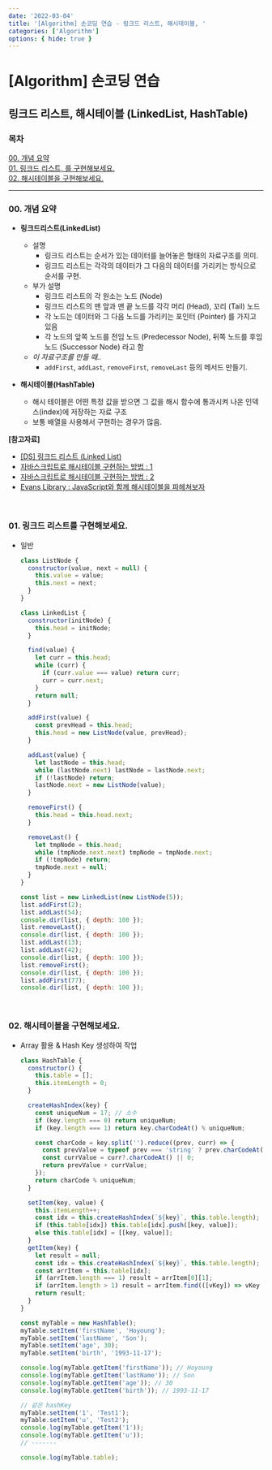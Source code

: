 ```yaml
---
date: '2022-03-04'
title: '[Algorithm] 손코딩 연습 - 링크드 리스트, 해시테이블, '
categories: ['Algorithm']
options: { hide: true }
---
```


# [Algorithm] 손코딩 연습

## 링크드 리스트, 해시테이블 (LinkedList, HashTable)

<div style="margin: 8px 0;">
  <h3 style="font-weight: 700">목차</h3>
  <a href="#00">00. 개념 요약</a></br>
  <a href="#01">01. 링크드 리스트, 를 구현해보세요.</a></br>
  <a href="#02">02. 해시테이블을 구현해보세요.</a></br>
  <hr/>
</div>

<h3 id="00">00. 개념 요약</h3>

- **링크드리스트(LinkedList)**

  - 설명
    - 링크드 리스트는 순서가 있는 데이터를 늘어놓은 형태의 자료구조를 의미.
    - 링크드 리스트는 각각의 데이터가 그 다음의 데이터를 가리키는 방식으로 순서를 구현.
  - 부가 설명
    - 링크드 리스트의 각 원소는 노드 (Node)
    - 링크드 리스트의 맨 앞과 맨 끝 노드를 각각 머리 (Head), 꼬리 (Tail) 노드
    - 각 노드는 데이터와 그 다음 노드를 가리키는 포인터 (Pointer) 를 가지고 있음
    - 각 노드의 앞쪽 노드를 전임 노드 (Predecessor Node), 뒤쪽 노드를 후임 노드 (Successor Node) 라고 함
  - _이 자료구조를 만들 때.._
    - `addFirst`, `addLast`, `removeFirst`, `removeLast` 등의 메서드 만들기.

- **해시테이블(HashTable)**

  - 해시 테이블은 어떤 특정 값을 받으면 그 값을 해시 함수에 통과시켜 나온 인덱스(index)에 저장하는 자료 구조
  - 보통 배열을 사용해서 구현하는 경우가 많음.


**[참고자료]**
  - [[DS] 링크드 리스트 (Linked List)](https://hudi.blog/ds-linked-list/)
  - [자바스크립트로 해시테이블 구현하는 방법 : 1](https://eunjinii.tistory.com/m/87)
  - [자바스크립트로 해시테이블 구현하는 방법 : 2](https://eunjinii.tistory.com/m/88)
  - [Evans Library : JavaScript와 함께 해시테이블을 파헤쳐보자](https://evan-moon.github.io/2019/06/25/hashtable-with-js/)

<br/>

<h3 id="01">01. 링크드 리스트를 구현해보세요.</h3>

- 일반

  ```js
  class ListNode {
    constructor(value, next = null) {
      this.value = value;
      this.next = next;
    }
  }

  class LinkedList {
    constructor(initNode) {
      this.head = initNode;
    }

    find(value) {
      let curr = this.head;
      while (curr) {
        if (curr.value === value) return curr;
        curr = curr.next;
      }
      return null;
    }

    addFirst(value) {
      const prevHead = this.head;
      this.head = new ListNode(value, prevHead);
    }

    addLast(value) {
      let lastNode = this.head;
      while (lastNode.next) lastNode = lastNode.next;
      if (!lastNode) return;
      lastNode.next = new ListNode(value);
    }

    removeFirst() {
      this.head = this.head.next;
    }

    removeLast() {
      let tmpNode = this.head;
      while (tmpNode.next.next) tmpNode = tmpNode.next;
      if (!tmpNode) return;
      tmpNode.next = null;
    }
  }
  ```

  ```js
  const list = new LinkedList(new ListNode(5));
  list.addFirst(2);
  list.addLast(54);
  console.dir(list, { depth: 100 });
  list.removeLast();
  console.dir(list, { depth: 100 });
  list.addLast(13);
  list.addLast(42);
  console.dir(list, { depth: 100 });
  list.removeFirst();
  console.dir(list, { depth: 100 });
  list.addFirst(77);
  console.dir(list, { depth: 100 });
  ```

<br/>

<h3 id="02">02. 해시테이블을 구현해보세요.</h3>

- Array 활용 & Hash Key 생성하여 작업

  ```js
  class HashTable {
    constructor() {
      this.table = [];
      this.itemLength = 0;
    }

    createHashIndex(key) {
      const uniqueNum = 17; // 소수
      if (key.length === 0) return uniqueNum;
      if (key.length === 1) return key.charCodeAt() % uniqueNum;

      const charCode = key.split('').reduce((prev, curr) => {
        const prevValue = typeof prev === 'string' ? prev.charCodeAt() : prev;
        const currValue = curr?.charCodeAt() || 0;
        return prevValue + currValue;
      });
      return charCode % uniqueNum;
    }

    setItem(key, value) {
      this.itemLength++;
      const idx = this.createHashIndex(`${key}`, this.table.length);
      if (this.table[idx]) this.table[idx].push([key, value]);
      else this.table[idx] = [[key, value]];
    }
    getItem(key) {
      let result = null;
      const idx = this.createHashIndex(`${key}`, this.table.length);
      const arrItem = this.table[idx];
      if (arrItem.length === 1) result = arrItem[0][1];
      if (arrItem.length > 1) result = arrItem.find(([vKey]) => vKey === key)[1];
      return result;
    }
  }
  ```

  ```js
  const myTable = new HashTable();
  myTable.setItem('firstName', 'Hoyoung');
  myTable.setItem('lastName', 'Son');
  myTable.setItem('age', 30);
  myTable.setItem('birth', '1993-11-17');

  console.log(myTable.getItem('firstName')); // Hoyoung
  console.log(myTable.getItem('lastName')); // Son
  console.log(myTable.getItem('age')); // 30
  console.log(myTable.getItem('birth')); // 1993-11-17

  // 같은 hashKey
  myTable.setItem('1', 'Test1');
  myTable.setItem('u', 'Test2');
  console.log(myTable.getItem('1'));
  console.log(myTable.getItem('u'));
  // -------

  console.log(myTable.table);
  ```
